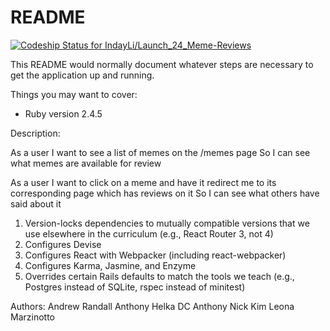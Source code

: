 # README

[![Codeship Status for IndayLi/Launch_24_Meme-Reviews](https://app.codeship.com/projects/05476c30-4750-0137-27b0-1201e7d87ad3/status?branch=master)](https://app.codeship.com/projects/337464)

This README would normally document whatever steps are necessary to get the
application up and running.

Things you may want to cover:

* Ruby version 2.4.5

Description:

As a user
I want to see a list of memes on the /memes page
So I can see what memes are available for review

As a user
I want to click on a meme and have it redirect me to its corresponding page which has reviews on it
So I can see what others have said about it




1) Version-locks dependencies to mutually compatible versions that we use elsewhere in the curriculum (e.g., React Router 3, not 4)
2) Configures Devise
3) Configures React with Webpacker (including react-webpacker)
4) Configures Karma, Jasmine, and Enzyme
5) Overrides certain Rails defaults to match the tools we teach (e.g., Postgres instead of SQLite, rspec instead of minitest)




Authors:
Andrew Randall
Anthony Helka
DC Anthony
Nick Kim
Leona Marzinotto
